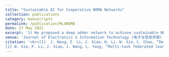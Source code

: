 ```yaml
---
title: "Sustainable AI for Cooperative NOMA Networks"
collection: publications
category: manuscripts
permalink: /publication/ML4NOMA
date: 17 May 2021
excerpt: '1) We proposed a deep adder network to achieve sustainable NOMA modulation detection in short packet transmission of mMTC scenarios, in which the convolution operations required by traditional CNN architecture are replaced by the adder operations with low energy consumption. 2) We proposed a multi-task federated learning framework to exploit a deep receiver architecture for cooperative MIMO-NOMA systems. The above works were independently accomplished during my master training period.'
venue: 'Journal of Electronics & Information Technology (电子与信息学报) & Journal of Beijing University of Posts and Telecommunications (北京邮电大学学报)'
citation: '<br>[1]	J. Wang，Z. Li，J. Xiao，H. Li，W. Xie，C. Chao, “Deep adder network for NOMA modulation detection in short packet transmission” (in Chinese )，Journal of Electronics & Information Technology，2024. [<a href="https://jianxiao-24.github.io/files/基于低复杂度加法网络的非正交多址接入短报文多用户检测算法研究-王骥.pdf"> Paper</a>] <br>
[2]	W. Xie，P. Li，J. Xiao，J. Wang，L. Yang, “Multi-task federated learning for deep receiver in cooperative MIMO-NOMA systems” (in Chinese )，Journal of Beijing University of Posts and Telecommunications，2024.[<a href="https://jianxiao-24.github.io/files/一种应用于协作MIMO-NOMA系统的符号检测算法_谢文武.pdf"> Paper</a>] '
---
```

